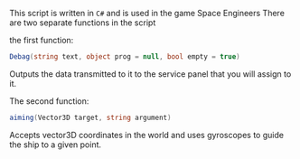 This script is written in ```C#``` and is used in the game Space Engineers
There are two separate functions in the script

the first function: 
```CS 
Debag(string text, object prog = null, bool empty = true)
```
Outputs the data transmitted to it to the service panel that you will assign to it.

The second function:
```cs
aiming(Vector3D target, string argument)
```
Accepts vector3D coordinates in the world and uses gyroscopes to guide the ship to a given point.

